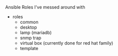 Ansible Roles I've messed around with

- roles
  - common
  - desktop
  - lamp (mariadb)
  - snmp trap
  - virtual box (currently done for red hat family)
  - template

